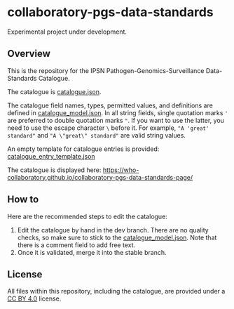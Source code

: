 # collaboratory-pgs-data-standards

Experimental project under development.

## Overview

This is the repository for the IPSN Pathogen-Genomics-Surveillance Data-Standards Catalogue. 

The catalogue is [catalogue.json](./catalogue.json).

The catalogue field names, types, permitted values, and definitions are defined in [catalogue_model.json](./catalogue_model.json). In all string fields, single quotation marks `'` are preferred to double quotation marks `"`. If you want to use the latter, you need to use the escape character `\` before it. For example, `"A 'great' standard"` and `"A \"great\" standard"`  are valid string values.

An empty template for catalogue entries is provided: [catalogue_entry_template.json](./catalogue_entry_template.json)

The catalogue is displayed here: https://who-collaboratory.github.io/collaboratory-pgs-data-standards-page/

## How to

Here are the recommended steps to edit the catalogue:
1. Edit the catalogue by hand in the dev branch. There are no quality checks, so make sure to stick to the [catalogue_model.json](./catalogue_model.json). Note that there is a comment field to add free text.
2. Once it is validated, merge it into the stable branch.

## License

All files within this repository, including the catalogue, are provided under a [CC BY 4.0](https://creativecommons.org/licenses/by/4.0/) license.